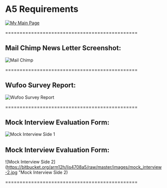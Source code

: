 # A5 Requirements 

[![My Main Page](http://www.freddymenendez.com)](http://www.freddymenendez.com)

==============================================

## **Mail Chimp News Letter Screenshot**:

![Mail Chimp](https://bitbucket.org/arm12h/lis4708a5/raw/master/images/mail_chimp.JPG
"Mail Chimp News Letter screen shot")


==============================================

## **Wufoo Survey Report**:

![Wufoo Survey Report](https://bitbucket.org/arm12h/lis4708a5/raw/master/images/wufoo.JPG
"Wufoo Survey Report")

==============================================


## **Mock Interview Evaluation Form**:

![Mock Interview Side 1](https://bitbucket.org/arm12h/lis4708a5/raw/master/images/mock_interview-1.jpg
"Mock Interview Side 1")

## **Mock Interview Evaluation Form**:

![Mock Interview Side 2](https://bitbucket.org/arm12h/lis4708a5/raw/master/images/mock_interview-2.jpg
"Mock Interview Side 2)

==============================================
